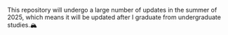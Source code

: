 This repository will undergo a large number of updates in the summer of 2025, which means it will be updated after I graduate from undergraduate studies.🏔️
